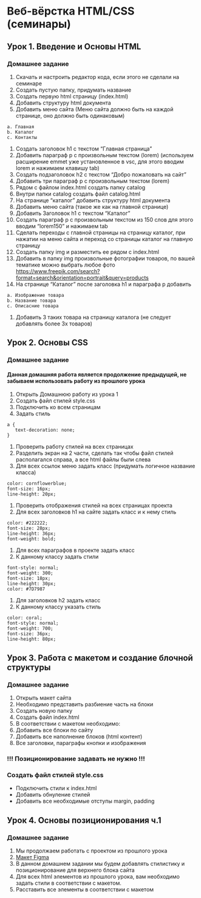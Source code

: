# Веб-вёрстка HTML/CSS (семинары)

## Урок 1. Введение и Основы HTML

### Домашнее задание

1.  Скачать и настроить редактор кода, если этого не сделали на семинаре
2.  Создать пустую папку, придумать название
3.  Создать первую html страницу (index.html)
4.  Добавить структуру html документа
5.  Добавить меню сайта (Меню сайта должно быть на каждой странице, оно должно быть одинаковым)

```
a. Главная
b. Каталог
c. Контакты
```

1.  Создать заголовок h1 с текстом “Главная страница”
2.  Добавить параграф p с произвольным текстом (lorem) (используем расширение emmet уже установленное в vsc, для этого вводим lorem и нажимаем клавишу tab)
3.  Создать подзаголовок h2 с текстом “Добро пожаловать на сайт”
4.  Добавить три параграф p с произвольным текстом (lorem)
5.  Рядом с файлом index.html создать папку catalog
6.  Внутри папки catalog создать файл catalog.html
7.  На странице “каталог” добавить структуру html документа
8.  Добавить меню сайта (такое же как на главной странице)
9.  Добавить Заголовок h1 с текстом “Каталог”
10. Создать параграф p с произвольным текстом из 150 слов для этого вводим “lorem150” и нажимаем tab
11. Сделать переходы с главной страницы на страницу каталог, при нажатии на меню сайта и переход со страницы каталог на главную страницу
12. Создать папку img и разместить ее рядом с index.html
13. Добавить в папку img произвольные фотографии товаров, по вашей тематике можно выбрать любое фото https://www.freepik.com/search?format=search&orientation=portrait&query=products
14. На странице “Каталог” после заголовка h1 и параграфа p добавить

```
a. Изображение товара
b. Название товара
c. Описасние товара
```

1.  Добавить 3 таких товара на страницу каталога (не следует добавлять более 3х товаров)

## Урок 2. Основы CSS

### Домашнее задание

#### Данная домашняя работа является продолжение предыдущей, не забываем использовать работу из прошлого урока

1.  Открыть Домашнюю работу из урока 1
2.  Создать файл стилей style.css
3.  Подключить ко всем страницам
4.  Задать стиль

```
a {
   text-decoration: none;
}
```

1.  Проверить работу стилей на всех страницах
2.  Разделить экран на 2 части, сделать так чтобы файл стилей располагался справа, а все html файлы были слева
3.  Для всех ссылок меню задать класс (придумать логичное название класса)

```
color: cornflowerblue;
font-size: 16px;
line-height: 20px;
```

1.  Проверить отображения стилей на всех страницах проекта
2.  Для всех заголовков h1 на сайте задать класс и к нему стиль

```
color: #222222;
font-size: 28px;
line-height: 36px;
font-weight: bold;
```

1.  Для всех параграфов в проекте задать класс
2.  К данному классу задать стили

```
font-style: normal;
font-weight: 300;
font-size: 18px;
line-height: 30px;
color: #7D7987
```

1.  Для заголовков h2 задать класс
2.  К данному классу указать стиль

```
color: coral;
font-style: normal;
font-weight: 700;
font-size: 36px;
line-height: 80px;
```

## Урок 3. Работа с макетом и создание блочной структуры

### Домашнее задание

1.  Открыть макет сайта
2.  Необходимо представить разбиение часть на блоки
3.  Создать новую папку
4.  Создать файл index.html
5.  В соответствии с макетом необходимо:
6.  Добавить все блоки по сайту
7.  Добавить все наполнение блоков (html контент)
8.  Все заголовки, параграфы кнопки и изображения

### **!!! Позиционирование задавать не нужно !!!**

### Создать файл стилей style.css

- Подключить стили к index.html
- Добавить обнуление стилей
- Добавить все необходимые отступы margin, padding

## Урок 4. Основы позиционирования ч.1

### Домашнее задание

1.  Мы продолжаем работать с проектом из прошлого урока
2.  [Макет Figma](https://www.figma.com/file/mnLY69cYE5cqWM5w6n5hXx/Seo-%26-Digital-Marketing-Landing-Page?node-id=186%3A2)
3.  В данном домашнем задании мы будем добавлять стилистику и позиционирование для верхнего блока сайта
4.  Для всех html элементов из прошлого урока, вам необходимо задать стили в соответствии с макетом.
5.  Расставить все элементы в соответствии с макетом
